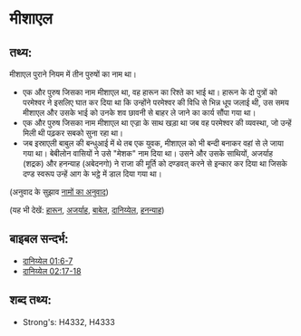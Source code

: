 # मीशाएल #

## तथ्य: ##

मीशाएल पुराने नियम में तीन पुरुषों का नाम था।

* एक और पुरुष जिसका नाम मीशाएल था, वह हारून का रिश्ते का भाई था। हारून के दो पुत्रों को परमेश्वर ने इसलिए घात कर दिया था कि उन्होंने परमेश्वर की विधि से भिन्न धूप जलाई थी, उस समय मीशाएल और उसके भाई को उनके शव छावनी से बाहर ले जाने का कार्य सौंपा गया था।
* एक और पुरुष जिसका नाम मीशाएल था एज्रा के साथ खड़ा था जब वह परमेश्वर की व्यवस्था, जो उन्हें मिली थी पढ़कर सबको सुना रहा था।
* जब इस्राएली बाबुल की बन्धुआई में थे तब एक युवक, मीशाएल को भी बन्दी बनाकर वहां से ले जाया गया था।  बेबीलोन वासियों ने उसे "मेशक" नाम दिया था। उसने और उसके साथियों, अजर्याह (शद्रक) और हनन्याह (अबेदनगो) ने राजा की मूर्ति को दण्डवत् करने से इन्कार कर दिया था जिसके दण्ड स्वरूप उन्हें आग के भट्ठे में डाल दिया गया था।

(अनुवाद के सुझाव [नामों का अनुवाद](rc://en/ta/man/translate/translate-names))

(यह भी देखें: [हारून](../names/aaron.md), [अजर्याह](../names/azariah.md), [बाबेल](../names/babylon.md), [दानिय्येल](../names/daniel.md), [हनन्याह](../names/hananiah.md))

## बाइबल सन्दर्भ: ##

* [दानिय्येल 01:6-7](rc://en/tn/help/dan/01/06)
* [दानिय्येल 02:17-18](rc://en/tn/help/dan/02/17)

## शब्द तथ्य: ##

* Strong's: H4332, H4333
